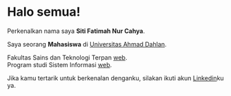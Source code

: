 # Halo semua! 

Perkenalkan nama saya **Siti Fatimah Nur Cahya**.<br>

Saya seorang **Mahasiswa** di [Universitas Ahmad Dahlan](https://uad.ac.id/).<br>

Fakultas Sains dan Teknologi Terpan [web](https://fast.uad.ac.id/). <br>
Program studi Sistem Informasi [web](https://is.uad.ac.id/).

Jika kamu tertarik untuk berkenalan denganku, silakan ikuti akun [Linkedin](https://www.linkedin.com/in/siti-fatimah-5989862b1)ku ya.
